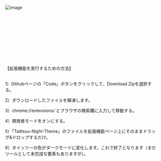 ![image](https://github.com/Ultraleaf/Taittsuu-Night-theme/assets/138953741/1307e78f-f358-4def-95b8-21d429b0b1c5)



<br>
<br>
<br>
<br>
<br>
<br>
<br>
<br>
<br>





【拡張機能を実行するための方法】
<br>
<br>

1）Githubページの「Code」ボタンをクリックして、Download Zipを選択する。

2）ダウンロードしたファイルを解凍します。

3）chrome://extensions/ とブラウザの検索欄に入力して移動する。

4）開発者モードをオンにする。

5）「Taittsuu-Night-Theme」のファイルを拡張機能ページ上にそのままドラッグ&ドロップするだけ。

8）タイッツーの色がダークモードに変化します。これで終了となります（まだツールとして未完成な要素もありますが）。
